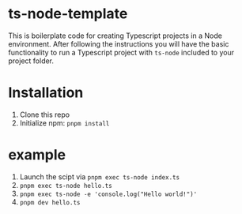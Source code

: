 # ts-node-template

This is boilerplate code for creating Typescript projects in a Node environment.
After following  the instructions you will have the basic functionality to run a Typescript project with `ts-node` included to your project folder.

# Installation

1. Clone this repo
2. Initialize npm: `pnpm install`

# example
1. Launch the scipt via `pnpm exec ts-node index.ts`
2. `pnpm exec ts-node hello.ts`
3. `pnpm exec ts-node -e 'console.log("Hello world!")'`
4. `pnpm dev hello.ts`